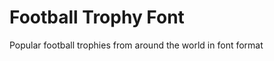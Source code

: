 Football Trophy Font
====================

Popular football trophies from around the world in font format
